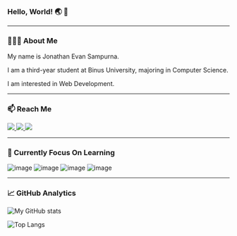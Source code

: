 ### Hello, World! 🌏 👋
---
### 🧑🏻‍💻 About Me
My name is Jonathan Evan Sampurna.

I am a third-year student at Binus University, majoring in Computer Science. 

I am interested in Web Development. 

---
### 📫 Reach Me
<a href="mailto:jonathan.sampurna@gmail.com">
  <img src="https://img.shields.io/badge/Gmail-D14836?style=for-the-badge&logo=gmail&logoColor=white">
</a>
<a href="https://www.linkedin.com/in/jonathanevansampurna/">
  <img src="https://img.shields.io/badge/LinkedIn-0077B5?style=for-the-badge&logo=linkedin&logoColor=white">
</a>
<a href="https://www.hackerrank.com/Jonevs">
  <img src="https://img.shields.io/badge/-Hackerrank-2EC866?style=for-the-badge&logo=HackerRank&logoColor=white">
</a>

---
### 💼 Currently Focus On Learning
![image](https://img.shields.io/badge/JavaScript-323330?style=for-the-badge&logo=javascript&logoColor=F7DF1E)
![image](https://img.shields.io/badge/React-20232A?style=for-the-badge&logo=react&logoColor=61DAFB)
![image](https://img.shields.io/badge/Redux-593D88?style=for-the-badge&logo=redux&logoColor=white)
![image](https://img.shields.io/badge/Tailwind_CSS-38B2AC?style=for-the-badge&logo=tailwind-css&logoColor=white)

---
### 📈 GitHub Analytics

![My GitHub stats](https://github-readme-stats.vercel.app/api?username=Jonevs&show_icons=true&theme=react&line_height=28&custom_title=Github%20Stats)

![Top Langs](https://github-readme-stats.vercel.app/api/top-langs/?username=Jonevs&layout=compact&theme=react&langs_count=8&card_width=445&custom_title=My%20Programming%20Languages)
